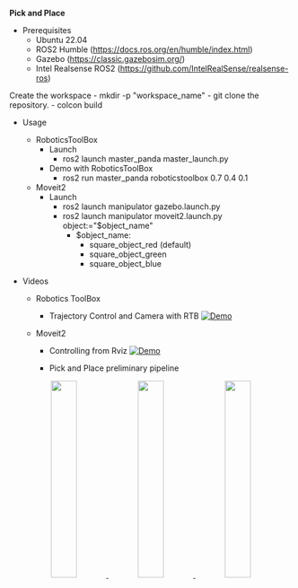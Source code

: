 **Pick and Place**

- Prerequisites
    - Ubuntu 22.04
    - ROS2 Humble (https://docs.ros.org/en/humble/index.html)
    - Gazebo (https://classic.gazebosim.org/)
    - Intel Realsense ROS2 (https://github.com/IntelRealSense/realsense-ros)


Create the workspace
    - mkdir -p "workspace_name"
    - git clone the repository.
    - colcon build

- Usage
    - RoboticsToolBox
        - Launch
            - ros2 launch master_panda master_launch.py
        - Demo with RoboticsToolBox
            - ros2 run master_panda roboticstoolbox 0.7 0.4 0.1
    - Moveit2
        - Launch
            - ros2 launch manipulator gazebo.launch.py
            - ros2 launch manipulator moveit2.launch.py object:="$object_name"
                - $object_name:
                    - square_object_red (default)
                    - square_object_green 
                    - square_object_blue

- Videos
    - Robotics ToolBox
        - Trajectory Control and Camera with RTB
            [![Demo](https://raw.githubusercontent.com/shailendrasekhar/pick_place/main/videos/camera_depth_rgb_rtb.gif)](https://raw.githubusercontent.com/shailendrasekhar/pick_place/main/videos/camera_depth_rgb_rtb.mov)

    - Moveit2
        - Controlling from Rviz
            [![Demo](https://raw.githubusercontent.com/shailendrasekhar/pick_place/main/videos/controlling_gazebo_robot_from_rviz_moveit2.gif)](https://raw.githubusercontent.com/shailendrasekhar/pick_place/main/videos/controlling_gazebo_robot_from_rviz_moveit2.mov)

        - Pick and Place preliminary pipeline

<p align="center">
  <a href="https://raw.githubusercontent.com/shailendrasekhar/pick_place/main/videos/green_object_pick_place_moveit2.mov">
    <img src="https://raw.githubusercontent.com/shailendrasekhar/pick_place/main/videos/green_object_pick_place_moveit2.gif" width="30%">
  </a>
  <a href="https://raw.githubusercontent.com/shailendrasekhar/pick_place/main/videos/blue_object_pick_place_moveit2.mov">
    <img src="https://raw.githubusercontent.com/shailendrasekhar/pick_place/main/videos/blue_object_pick_place_moveit2.gif" width="30%">
  </a>
  <a href="https://raw.githubusercontent.com/shailendrasekhar/pick_place/main/videos/red_object_pick_place_moveit2.mov">
    <img src="https://raw.githubusercontent.com/shailendrasekhar/pick_place/main/videos/red_object_pick_place_moveit2.gif" width="30%">
  </a>
</p>      


        
